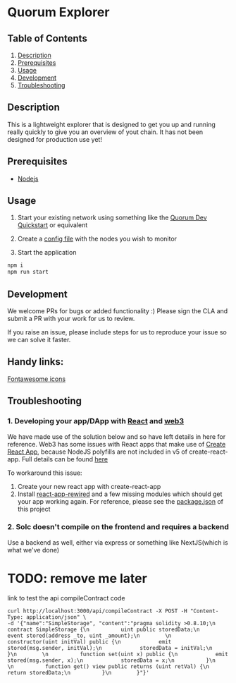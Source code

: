 
# Quorum Explorer


## Table of Contents

1. [Description](#description)
2. [Prerequisites](#prerequisites)
3. [Usage](#usage)
4. [Development](#development)
4. [Troubleshooting](#troubleshooting)


## Description
This is a lightweight explorer that is designed to get you up and running really quickly to give you an overview of yout chain.
It has not been designed for production use yet!

## Prerequisites

- [Nodejs](https://nodejs.org/en/download/)

## Usage

1. Start your existing network using something like the [Quorum Dev Quickstart](https://www.npmjs.com/package/quorum-dev-quickstart)
or equivalent

2. Create a [config file](./src/Config/config.json) with the nodes you wish to monitor

3. Start the application 

``` bash
npm i
npm run start
```

## Development

We welcome PRs for bugs or added functionality :) Please sign the CLA and submit a PR with your work for us to review.

If you raise an issue, please include steps for us to reproduce your issue so we can solve it faster.

Handy links:
------------
[Fontawesome icons ](https://fontawesome.com/v5/cheatsheet/free/solid)

## Troubleshooting

### 1. Developing your app/DApp with [React](https://reactjs.org/) and [web3](https://www.npmjs.com/package/web3)

We have made use of the solution below and so have left details in here for reference. Web3 has some issues
with React apps that make use of [Create React App](https://reactjs.org/docs/create-a-new-react-app.html), because
NodeJS polyfills are not included in v5 of create-react-app. Full details can be found
[here](https://github.com/ChainSafe/web3.js#web3-and-create-react-app)

To workaround this issue:
1. Create your new react app with create-react-app
2. Install [react-app-rewired](https://github.com/ChainSafe/web3.js#solution) and a few missing modules which should get your app working again.
For reference, please see the [package.json](./package.json) of this project


### 2. Solc doesn't compile on the frontend and requires a backend

Use a backend as well, either via express or something like NextJS(which is what we've done)



# TODO: remove me later
link to test the api compileContract code

```
curl http://localhost:3000/api/compileContract -X POST -H "Content-Type: application/json" \
-d '{"name":"SimpleStorage", "content":"pragma solidity >0.8.10;\n        contract SimpleStorage {\n          uint public storedData;\n          event stored(address _to, uint _amount);\n        \n          constructor(uint initVal) public {\n            emit stored(msg.sender, initVal);\n            storedData = initVal;\n          }\n        \n          function set(uint x) public {\n            emit stored(msg.sender, x);\n            storedData = x;\n          }\n        \n          function get() view public returns (uint retVal) {\n            return storedData;\n          }\n        }"}'
```
